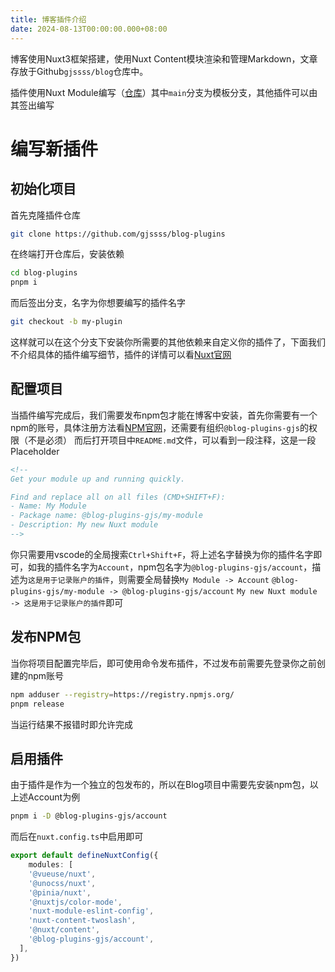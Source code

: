 ```yaml
---
title: 博客插件介绍
date: 2024-08-13T00:00:00.000+08:00
---
```


博客使用Nuxt3框架搭建，使用Nuxt Content模块渲染和管理Markdown，文章存放于Github`gjssss/blog`仓库中。

插件使用Nuxt Module编写（[仓库](https://github.com/gjssss/blog-plugins)）其中`main`分支为模板分支，其他插件可以由其签出编写
# 编写新插件

## 初始化项目

首先克隆插件仓库
```bash
git clone https://github.com/gjssss/blog-plugins
```
在终端打开仓库后，安装依赖
```bash
cd blog-plugins
pnpm i
```
而后签出分支，名字为你想要编写的插件名字
```bash
git checkout -b my-plugin
```
这样就可以在这个分支下安装你所需要的其他依赖来自定义你的插件了，下面我们不介绍具体的插件编写细节，插件的详情可以看[Nuxt官网](https://nuxt.com/docs/guide/going-further/modules)

## 配置项目

当插件编写完成后，我们需要发布npm包才能在博客中安装，首先你需要有一个npm的账号，具体注册方法看[NPM官网](https://www.npmjs.com/)，还需要有组织`@blog-plugins-gjs`的权限（不是必须）
而后打开项目中`README.md`文件，可以看到一段注释，这是一段Placeholder

```markdown
<!--
Get your module up and running quickly.

Find and replace all on all files (CMD+SHIFT+F):
- Name: My Module
- Package name: @blog-plugins-gjs/my-module
- Description: My new Nuxt module
-->
```
你只需要用vscode的全局搜索`Ctrl+Shift+F`，将上述名字替换为你的插件名字即可，如我的插件名字为`Account`，npm包名字为`@blog-plugins-gjs/account`，描述为`这是用于记录账户的插件`，则需要全局替换`My Module -> Account` `@blog-plugins-gjs/my-module -> @blog-plugins-gjs/account` `My new Nuxt module -> 这是用于记录账户的插件`即可

## 发布NPM包

当你将项目配置完毕后，即可使用命令发布插件，不过发布前需要先登录你之前创建的npm账号

```bash
npm adduser --registry=https://registry.npmjs.org/
pnpm release
```

当运行结果不报错时即允许完成

## 启用插件

由于插件是作为一个独立的包发布的，所以在Blog项目中需要先安装npm包，以上述Account为例

```bash
pnpm i -D @blog-plugins-gjs/account
```

而后在`nuxt.config.ts`中启用即可

```ts {10}
export default defineNuxtConfig({
	modules: [
    '@vueuse/nuxt',
    '@unocss/nuxt',
    '@pinia/nuxt',
    '@nuxtjs/color-mode',
    'nuxt-module-eslint-config',
    'nuxt-content-twoslash',
    '@nuxt/content',
    '@blog-plugins-gjs/account',
  ],
})
```

